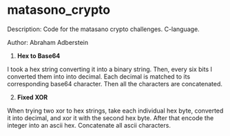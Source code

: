 # matasono_crypto
Description: Code for the matasano crypto challenges. C-language.

Author: Abraham Adberstein

1. **Hex to Base64**

  I took a hex string converting it into a binary string. Then, every six bits I converted them into
  into decimal. Each decimal is matched to its corresponding base64 character. Then all the characters
  are concatenated.

2. **Fixed XOR**

  When trying two xor to hex strings, take each individual hex byte, converted it into decimal, and xor it
  with the second hex byte. After that encode the integer into an ascii hex. Concatenate all ascii characters.
